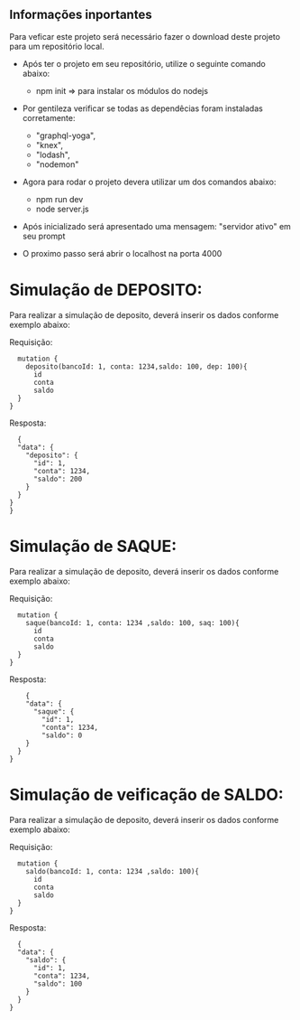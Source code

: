 ## Informações inportantes

Para veficar este projeto será necessário fazer o download deste projeto para um repositório local.

* Após ter o projeto em seu repositório, utilize o seguinte comando abaixo:
   - npm init => para instalar os módulos do nodejs

* Por gentileza verificar se todas as dependêcias foram instaladas corretamente:
    - "graphql-yoga",
    - "knex",
    - "lodash",
    - "nodemon"
    
 * Agora para rodar o projeto devera utilizar um dos comandos abaixo:
    - npm run dev
    - node server.js
  * Após inicializado será apresentado uma mensagem: "servidor ativo" em seu prompt
  
  * O proximo passo será abrir o localhost na porta 4000
  
  # Simulação de DEPOSITO:
  Para realizar a simulação de deposito, deverá inserir os dados conforme exemplo abaixo:


Requisição:

```
  mutation {
    deposito(bancoId: 1, conta: 1234,saldo: 100, dep: 100){
      id
      conta
      saldo
  }
}
```

Resposta:

```
  {
  "data": {
    "deposito": {
      "id": 1,
      "conta": 1234,
      "saldo": 200
    }
  }
}
}
```

# Simulação de SAQUE:
  Para realizar a simulação de deposito, deverá inserir os dados conforme exemplo abaixo:


Requisição:

```
  mutation {
    saque(bancoId: 1, conta: 1234 ,saldo: 100, saq: 100){
      id
      conta
      saldo
  }
}
```

Resposta:

```
    {
    "data": {
      "saque": {
        "id": 1,
        "conta": 1234,
        "saldo": 0
    }
  }
}
```

# Simulação de veificação de SALDO:
  Para realizar a simulação de deposito, deverá inserir os dados conforme exemplo abaixo:


Requisição:

```
  mutation {
    saldo(bancoId: 1, conta: 1234 ,saldo: 100){
      id
      conta
      saldo
  }
}
```

Resposta:

```
  {
  "data": {
    "saldo": {
      "id": 1,
      "conta": 1234,
      "saldo": 100
    }
  }
}
```
  
